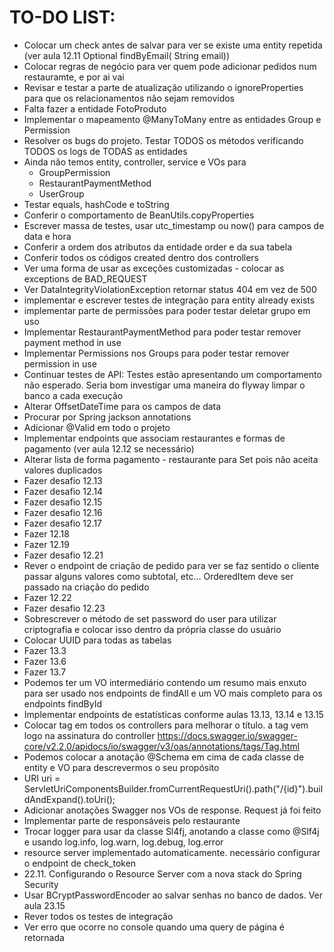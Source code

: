# TO-DO LIST:

- Colocar um check antes de salvar para ver se existe uma entity repetida (ver aula 12.11 Optional <User> findByEmail(
  String email))
- Colocar regras de negócio para ver quem pode adicionar pedidos num restauramte, e por ai vai
- Revisar e testar a parte de atualização utilizando o ignoreProperties para que os relacionamentos não sejam removidos
- Falta fazer a entidade FotoProduto
- Implementar o mapeamento @ManyToMany entre as entidades Group e Permission
- Resolver os bugs do projeto. Testar TODOS os métodos verificando TODOS os logs de TODAS as entidades
- Ainda não temos entity, controller, service e VOs para
    - GroupPermission
    - RestaurantPaymentMethod
    - UserGroup
- Testar equals, hashCode e toString
- Conferir o comportamento de BeanUtils.copyProperties
- Escrever massa de testes, usar utc_timestamp ou now() para campos de data e hora
- Conferir a ordem dos atributos da entidade order e da sua tabela
- Conferir todos os códigos created dentro dos controllers
- Ver uma forma de usar as exceções customizadas - colocar as exceptions de BAD_REQUEST
- Ver DataIntegrityViolationException retornar status 404 em vez de 500
- implementar e escrever testes de integração para entity already exists
- implementar parte de permissões para poder testar deletar grupo em uso
- Implementar RestaurantPaymentMethod para poder testar remover payment method in use
- Implementar Permissions nos Groups para poder testar remover permission in use
- Continuar testes de API: Testes estão apresentando um comportamento não esperado.
  Seria bom investigar uma maneira do flyway limpar o banco a cada execução
- Alterar OffsetDateTime para os campos de data
- Procurar por Spring jackson annotations
- Adicionar @Valid em todo o projeto
- Implementar endpoints que associam restaurantes e formas de pagamento (ver aula 12.12 se necessário)
- Alterar lista de forma pagamento - restaurante para Set pois não aceita valores duplicados
- Fazer desafio 12.13
- Fazer desafio 12.14
- Fazer desafio 12.15
- Fazer desafio 12.16
- Fazer desafio 12.17
- Fazer 12.18
- Fazer 12.19
- Fazer desafio 12.21
- Rever o endpoint de criação de pedido para ver se faz sentido o cliente passar alguns valores como subtotal, etc...
  OrderedItem deve ser passado na criação do pedido
- Fazer 12.22
- Fazer desafio 12.23
- Sobrescrever o método de set password do user para utilizar criptografia e colocar isso dentro da própria classe do
  usuário
- Colocar UUID para todas as tabelas
- Fazer 13.3
- Fazer 13.6
- Fazer 13.7
- Podemos ter um VO intermediário contendo um resumo mais enxuto para ser usado nos endpoints de findAll
  e um VO mais completo para os endpoints findById
- Implementar endpoints de estatísticas conforme aulas 13.13, 13.14 e 13.15
- Colocar tag em todos os controllers para melhorar o título. a tag vem logo na assinatura do controller
  https://docs.swagger.io/swagger-core/v2.2.0/apidocs/io/swagger/v3/oas/annotations/tags/Tag.html
- Podemos colocar a anotação @Schema em cima de cada classe de entity e VO para descrevermos o seu propósito
- URI uri = ServletUriComponentsBuilder.fromCurrentRequestUri().path("/{id}").buildAndExpand().toUri();
- Adicionar anotações Swagger nos VOs de response. Request já foi feito
- Implementar parte de responsáveis pelo restaurante
- Trocar logger para usar da classe Sl4fj, anotando a classe como @Slf4j e usando log.info, log.warn, log.debug,
  log.error
- resource server implementado automaticamente. necessário configurar o endpoint de check_token
- 22.11. Configurando o Resource Server com a nova stack do Spring Security
- Usar BCryptPasswordEncoder ao salvar senhas no banco de dados. Ver aula 23.15
- Rever todos os testes de integração
- Ver erro que ocorre no console quando uma query de página é retornada